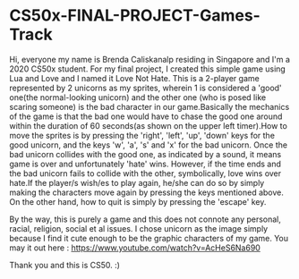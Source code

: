 # CS50x-FINAL-PROJECT-Games-Track

Hi, everyone my name is Brenda Caliskanalp residing in Singapore and I'm a 2020 CS50x student.
For my final project, I created this simple game using Lua and Love and I named it Love Not Hate.
This is a 2-player game represented by 2 unicorns as my sprites, wherein 1 is considered  a 'good' one(the normal-looking unicorn) and the other one (who is posed like scaring someone) is the bad character in our game.Basically the mechanics of the game is that the bad one would have to chase the good one around within the duration of 60 seconds(as shown on the upper left timer).How to move the sprites is by pressing the 'right', 'left', 'up', 'down' keys for the good unicorn, and the keys 'w', 'a', 's' and 'x' for the bad unicorn.
Once the bad unicorn collides with the good one, as indicated by a sound, it means game is over and unfortunately 'hate' wins. However, if the time ends and the bad unicorn fails to collide with the other, symbolically, love wins over hate.If the player/s wish/es to play again, he/she can do so by simply making the characters move again by pressing the keys mentioned above.  
On the other hand, how to quit is simply by pressing the 'escape' key.

By the way, this is purely a game and this does not connote any personal, racial, religion, social et al issues.
I chose unicorn as the image simply because I find it cute enough to be the graphic characters of my game.
You may it out here : https://www.youtube.com/watch?v=AcHeS6Na690

Thank you and this is CS50. :)
